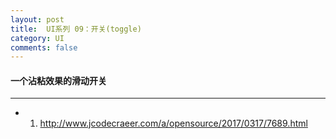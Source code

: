 ```yaml
---
layout: post
title:  UI系列 09：开关(toggle)
category: UI
comments: false
---
```


#### 一个沾粘效果的滑动开关
 ---
 
 * 1. <http://www.jcodecraeer.com/a/opensource/2017/0317/7689.html>
 
 
 
 
 
 
 
 
 
 
 
 
 
 
 
 
 
 